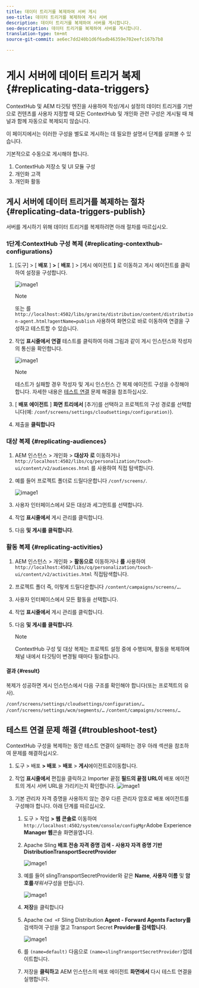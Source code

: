 ```yaml
---
title: 데이터 트리거를 복제하여 서버 게시
seo-title: 데이터 트리거를 복제하여 게시 서버
description: 데이터 트리거를 복제하여 서버를 게시합니다.
seo-description: 데이터 트리거를 복제하여 서버를 게시합니다.
translation-type: tm+mt
source-git-commit: ae6ec7dd240b1d6f6adb46359e702eefc167b7b8

---
```



# 게시 서버에 데이터 트리거 복제 {#replicating-data-triggers}

ContextHub 및 AEM 타깃팅 엔진을 사용하여 작성/게시 설정의 데이터 트리거를 기반으로 컨텐츠를 사용자 지정할 때 모든 ContextHub 및 개인화 관련 구성은 게시될 때 채널과 함께 자동으로 복제되지 않습니다.

이 페이지에서는 이러한 구성을 별도로 게시하는 데 필요한 설명서 단계를 살펴볼 수 있습니다.

기본적으로 수동으로 게시해야 합니다.

1. ContextHub 저장소 및 UI 모듈 구성
1. 개인화 고객
1. 개인화 활동

## 게시 서버에 데이터 트리거를 복제하는 절차 {#replicating-data-triggers-publish}

서버를 게시하기 위해 데이터 트리거를 복제하려면 아래 절차를 따르십시오.

### 1단계:ContextHub 구성 복제 {#replicating-contexthub-configurations}

1. [도구] > [ **배포** ] **>** [ **배포** ] > [게시 에이전트 **]** 로 이동하고 게시 에이전트를 클릭하여 설정을 구성합니다.

   ![image1](/help/user-guide/assets/replicating-triggers/replicating-triggers1.png)

   >[!Note]
   >또는 를 `http://localhost:4502/libs/granite/distribution/content/distribution-agent.html?agentName=publish` 사용하여 화면으로 바로 이동하여 연결을 구성하고 테스트할 수 있습니다.

1. 작업 **표시줄에서 연결** 테스트를 클릭하여 아래 그림과 같이 게시 인스턴스와 작성자의 통신을 확인합니다.

   ![image1](/help/user-guide/assets/replicating-triggers/replicating-triggers2.png)

   >[!Note]
   >테스트가 실패할 경우 작성자 및 게시 인스턴스 간 복제 에이전트 구성을 수정해야 합니다. 자세한 내용은 [테스트 연결](/help/user-guide/replicating-data-triggers.md#troubleshoot-test) 문제 해결을 참조하십시오.

1. [ **배포 에이전트** ] **화면 트리에서** [추가]를 선택하고 프로젝트의 구성 경로를 선택합니다(예: `/conf/screens/settings/cloudsettings/configuration)`).

1. 제출을 **클릭합니다**

### 대상 복제 {#replicating-audiences}

1. AEM 인스턴스 > 개인화 > **대상자** **로** 이동하거나 `http://localhost:4502/libs/cq/personalization/touch-ui/content/v2/audiences.html` 를 사용하여 직접 탐색합니다.

1. 예를 들어 프로젝트 폴더로 드릴다운합니다 `/conf/screens/`.

   ![image1](/help/user-guide/assets/replicating-triggers/replicating-triggers5.png)

1. 사용자 인터페이스에서 모든 대상과 세그먼트를 선택합니다.

1. 작업 **표시줄에서** 게시 관리를 클릭합니다.

1. 다음 **및 게시를** **클릭합니다**.

### 활동 복제 {#replicating-activities}

1. AEM 인스턴스 > 개인화 > **활동으로** 이동하거나 **를** 사용하여 `http://localhost:4502/libs/cq/personalization/touch-ui/content/v2/activities.html` 직접탐색합니다.

1. 프로젝트 폴더 즉, 이렇게 드릴다운합니다 `/content/campaigns/screens/…`.

1. 사용자 인터페이스에서 모든 활동을 선택합니다.

1. 작업 **표시줄에서** 게시 관리를 클릭합니다.

1. 다음 **및 게시를** **클릭합니다**.

   > [!Note]
   >ContextHub 구성 및 대상 복제는 프로젝트 설정 중에 수행되며, 활동을 복제하며 채널 내에서 타깃팅이 변경될 때마다 필요합니다.

#### 결과 {#result}

복제가 성공하면 게시 인스턴스에서 다음 구조를 확인해야 합니다(또는 프로젝트의 유사).

`/conf/screens/settings/cloudsettings/configuration/…`
`/conf/screens/settings/wcm/segments/…`
`/content/campaigns/screens/…`

## 테스트 연결 문제 해결 {#troubleshoot-test}

ContextHub 구성을 복제하는 동안 테스트 연결이 실패하는 경우 아래 섹션을 참조하여 문제를 해결하십시오.

1. 도구 > 배포 **> 배포** > **배포** > **게시**&#x200B;에이전트로이동합니다.

1. 작업 **표시줄에서** 편집을 클릭하고 Importer 끝점 **필드의 끝점 URL이** 배포 에이전트의 게시 서버 URL을 가리키는지 확인합니다.
   ![image1](/help/user-guide/assets/replicating-triggers/replicating-triggers3.png)

1. 기본 관리자 자격 증명을 사용하지 않는 경우 다른 관리자 암호로 배포 에이전트를 구성해야 합니다.
아래 단계를 따르십시오.

   1. 도구 > 작업 **> 웹** **콘솔로** 이동하여 `http://localhost:4502/system/console/configMgr`Adobe Experience **Manager 웹**&#x200B;콘솔 화면을엽니다.

   1. Apache Sling **배포 전송 자격 증명 검색 - 사용자 자격 증명 기반 DistributionTransportSecretProvider**

      ![image1](/help/user-guide/assets/replicating-triggers/replicating-triggers6.png)

   1. 예를 들어 slingTransportSecretProvider와 같은 **Name**, **사용자 이름** 및 **암호를***채워서*&#x200B;구성을 만듭니다.

      ![image1](/help/user-guide/assets/replicating-triggers/replicating-triggers7.png)

   1. **저장**&#x200B;을 클릭합니다

   1. Apache `Cmd +F` Sling Distribution **Agent - Forward Agents Factory를** 검색하여 구성을 열고 Transport Secret **Provider를 검색합니다**.

      ![image1](/help/user-guide/assets/replicating-triggers/replicating-triggers8.png)

   1. 를 `(name=default)` 다음으로 `(name=slingTransportSecretProvider)`업데이트합니다.

   1. 저장을 **클릭하고** AEM 인스턴스의 배포 에이전트 **화면에서** 다시 테스트 연결을 실행합니다.

